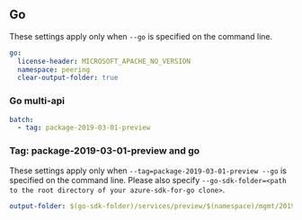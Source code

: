 ## Go


These settings apply only when `--go` is specified on the command line.

``` yaml $(go)
go:
  license-header: MICROSOFT_APACHE_NO_VERSION
  namespace: peering
  clear-output-folder: true
```

### Go multi-api

``` yaml $(go) && $(multiapi)
batch:
  - tag: package-2019-03-01-preview
```

### Tag: package-2019-03-01-preview and go

These settings apply only when `--tag=package-2019-03-01-preview --go` is specified on the command line.
Please also specify `--go-sdk-folder=<path to the root directory of your azure-sdk-for-go clone>`.

``` yaml $(tag) == 'package-2019-03-01-preview' && $(go)
output-folder: $(go-sdk-folder)/services/preview/$(namespace)/mgmt/2019-03-01-preview/$(namespace)
```

